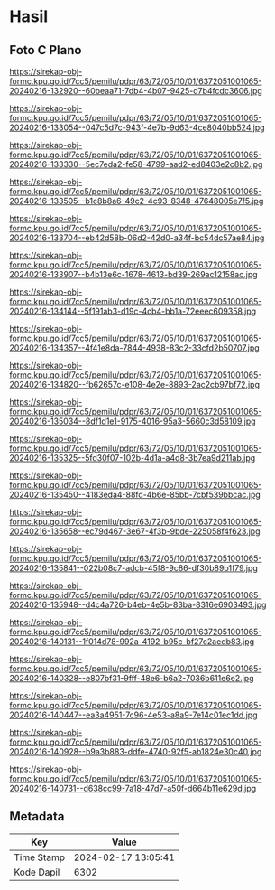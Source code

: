 # Hasil

## Foto C Plano

https://sirekap-obj-formc.kpu.go.id/7cc5/pemilu/pdpr/63/72/05/10/01/6372051001065-20240216-132920--60beaa71-7db4-4b07-9425-d7b4fcdc3606.jpg

https://sirekap-obj-formc.kpu.go.id/7cc5/pemilu/pdpr/63/72/05/10/01/6372051001065-20240216-133054--047c5d7c-943f-4e7b-9d63-4ce8040bb524.jpg

https://sirekap-obj-formc.kpu.go.id/7cc5/pemilu/pdpr/63/72/05/10/01/6372051001065-20240216-133330--5ec7eda2-fe58-4799-aad2-ed8403e2c8b2.jpg

https://sirekap-obj-formc.kpu.go.id/7cc5/pemilu/pdpr/63/72/05/10/01/6372051001065-20240216-133505--b1c8b8a6-49c2-4c93-8348-47648005e7f5.jpg

https://sirekap-obj-formc.kpu.go.id/7cc5/pemilu/pdpr/63/72/05/10/01/6372051001065-20240216-133704--eb42d58b-06d2-42d0-a34f-bc54dc57ae84.jpg

https://sirekap-obj-formc.kpu.go.id/7cc5/pemilu/pdpr/63/72/05/10/01/6372051001065-20240216-133907--b4b13e6c-1678-4613-bd39-269ac12158ac.jpg

https://sirekap-obj-formc.kpu.go.id/7cc5/pemilu/pdpr/63/72/05/10/01/6372051001065-20240216-134144--5f191ab3-d19c-4cb4-bb1a-72eeec609358.jpg

https://sirekap-obj-formc.kpu.go.id/7cc5/pemilu/pdpr/63/72/05/10/01/6372051001065-20240216-134357--4f41e8da-7844-4938-83c2-33cfd2b50707.jpg

https://sirekap-obj-formc.kpu.go.id/7cc5/pemilu/pdpr/63/72/05/10/01/6372051001065-20240216-134820--fb62657c-e108-4e2e-8893-2ac2cb97bf72.jpg

https://sirekap-obj-formc.kpu.go.id/7cc5/pemilu/pdpr/63/72/05/10/01/6372051001065-20240216-135034--8df1d1e1-9175-4016-95a3-5660c3d58109.jpg

https://sirekap-obj-formc.kpu.go.id/7cc5/pemilu/pdpr/63/72/05/10/01/6372051001065-20240216-135325--5fd30f07-102b-4d1a-a4d8-3b7ea9d211ab.jpg

https://sirekap-obj-formc.kpu.go.id/7cc5/pemilu/pdpr/63/72/05/10/01/6372051001065-20240216-135450--4183eda4-88fd-4b6e-85bb-7cbf539bbcac.jpg

https://sirekap-obj-formc.kpu.go.id/7cc5/pemilu/pdpr/63/72/05/10/01/6372051001065-20240216-135658--ec79d467-3e67-4f3b-9bde-225058f4f623.jpg

https://sirekap-obj-formc.kpu.go.id/7cc5/pemilu/pdpr/63/72/05/10/01/6372051001065-20240216-135841--022b08c7-adcb-45f8-9c86-df30b89b1f79.jpg

https://sirekap-obj-formc.kpu.go.id/7cc5/pemilu/pdpr/63/72/05/10/01/6372051001065-20240216-135948--d4c4a726-b4eb-4e5b-83ba-8316e6903493.jpg

https://sirekap-obj-formc.kpu.go.id/7cc5/pemilu/pdpr/63/72/05/10/01/6372051001065-20240216-140131--1f014d78-992a-4192-b95c-bf27c2aedb83.jpg

https://sirekap-obj-formc.kpu.go.id/7cc5/pemilu/pdpr/63/72/05/10/01/6372051001065-20240216-140328--e807bf31-9fff-48e6-b6a2-7036b611e6e2.jpg

https://sirekap-obj-formc.kpu.go.id/7cc5/pemilu/pdpr/63/72/05/10/01/6372051001065-20240216-140447--ea3a4951-7c96-4e53-a8a9-7e14c01ec1dd.jpg

https://sirekap-obj-formc.kpu.go.id/7cc5/pemilu/pdpr/63/72/05/10/01/6372051001065-20240216-140928--b9a3b883-ddfe-4740-92f5-ab1824e30c40.jpg

https://sirekap-obj-formc.kpu.go.id/7cc5/pemilu/pdpr/63/72/05/10/01/6372051001065-20240216-140731--d638cc99-7a18-47d7-a50f-d664b11e629d.jpg


## Metadata

| Key        | Value               |
| ---------- | ------------------- |
| Time Stamp | 2024-02-17 13:05:41 |
| Kode Dapil | 6302                |



